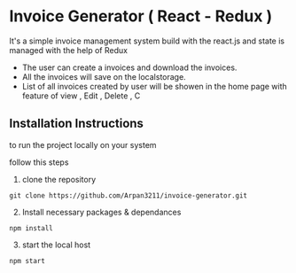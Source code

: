 # Invoice Generator ( React - Redux )

It's a simple invoice management system build with the react.js and state is managed with the help of Redux 
 - The user can create a invoices and download the invoices.
 - All the invoices will save on the localstorage.
 - List of all invoices created by user will be showen in the home page with feature of view , Edit , Delete , C

## Installation Instructions

to run the project locally on your system

follow this steps

1) clone the repository

```base
git clone https://github.com/Arpan3211/invoice-generator.git
```

2) Install necessary packages & dependances
```base
npm install
```
3) start the local host 
```base
npm start 
```
